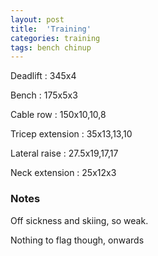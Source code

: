 ```yaml
---
layout: post
title:  'Training'
categories: training
tags: bench chinup
---
```


Deadlift  :  345x4

Bench : 175x5x3

Cable row : 150x10,10,8

Tricep extension  :  35x13,13,10

Lateral raise  :  27.5x19,17,17

Neck extension  :  25x12x3

### Notes

Off sickness and skiing, so weak.

Nothing to flag though, onwards
